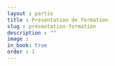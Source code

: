 ```yaml
---
layout : partie
title : Présentation de formation
slug : présentation-formation
description : ""
image : 
in_book: true
order : 1
---
```


